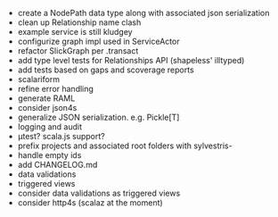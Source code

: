 - create a NodePath data type along with associated json serialization
- clean up Relationship name clash
- example service is still kludgey
- configurize graph impl used in ServiceActor
- refactor SlickGraph per .transact
- add type level tests for Relationships API  (shapeless' illtyped)
- add tests based on gaps and scoverage reports
- scalariform
- refine error handling
- generate RAML
- consider json4s
- generalize JSON serialization. e.g. Pickle[T]
- logging and audit
- µtest? scala.js support?
- prefix projects and associated root folders with sylvestris-
- handle empty ids
- add CHANGELOG.md
- data validations
- triggered views
- consider data validations as triggered views
- consider http4s (scalaz at the moment)
